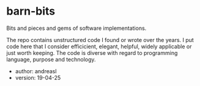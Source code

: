 # barn-bits
Bits and pieces and gems of software implementations.

The repo contains unstructured code I found or wrote over the years.
I put code here that I consider efficicient, elegant, helpful, widely applicable or just worth
keeping.
The code is diverse with regard to programming language, purpose and technology.

- author: andreasl
- version: 19-04-25
